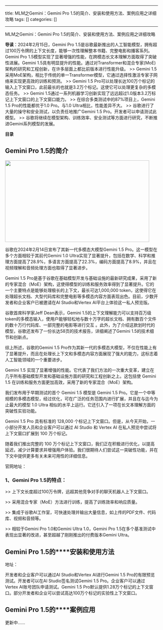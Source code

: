 
--- 
title:  MLM之Gemini：Gemini Pro 1.5的简介、安装和使用方法、案例应用之详细攻略 
tags: []
categories: [] 

---
MLM之Gemini：Gemini Pro 1.5的简介、安装和使用方法、案例应用之详细攻略

>  
 **<strong>导读**</strong>：2024年2月15日，Gemini Pro 1.5是谷歌最新推出的人工智能模型，拥有超过100万令牌的上下文长度，能够一次性理解整本书籍、完整电影和播客系列。Gemini Pro 1.5模型实现了显著增强的性能，在跨模态长文本理解方面取得了突破性进展。Gemini 1.5具有明显提升的性能。通过对Transformer和混合专家(MoE)架构的研究和工程创新，在许多层面上都比前版本进行性能升级。 
 &gt;&gt; Gemini 1.5采用MoE架构，相比于传统的单一Transformer模型，它通过选择性激活专家子网络来实现更高效的训练和预测。 
 &gt;&gt; Gemini 1.5 Pro可以处理长达100万个标记的输入上下文窗口，此前最长的也就是3.2万个标记。这使它可以处理更复杂的多模态任务。 
 &gt;&gt; Gemini 1.5通过一系列机器学习创新实现了远远超过1.0版本3.2万标记上下文窗口的上下文窗口能力。 
 &gt;&gt; 在综合多类测试中的87%项目上，Gemini 1.5 Pro的性能都优于1.0 Pro。与1.0 Ultra相比，性能差异不大。 
 &gt;&gt; 谷歌进行了大量的操守和安全测试，以负责任地推广Gemini 1.5 Pro。开发者可以申请测试此模型。 
 &gt;&gt; 谷歌将继续在模型架构、训练效率、安全测试等方面进行研究，不断推进Gemini系列模型的发展。 








**目录**

















## **Gemini Pro 1.5的简介**

<img alt="" height="268" src="https://img-blog.csdnimg.cn/direct/d87958465fd24b7585706ea91d15db18.png" width="475">

谷歌在2024年2月14日宣布了其新一代多模态大模型Gemini 1.5 Pro。这一模型在多个方面相较于其前代Gemini 1.0 Ultra实现了显著提升，包括在数学、科学和推理方面提高了28.9%，多语言方面提高了22.3%，编码方面提高了8.9%，并且在视频理解和音频处理方面也取得了显著进步。

Gemini 1.5 Pro是基于谷歌在基础模型开发与基础设施的最新研究成果，采用了新的专家混合（MoE）架构，这使得模型的训练和服务效率得到了显著提升。它的一个主要特点是能够处理极长的上下文，最长可达1,000,000 token，这使得它在处理超长文档、大型代码库和完整电影等多模态内容方面表现出色。目前，少数开发者和企业客户已被邀请在AI Studio和Vertex AI平台上体验这一私人预览版。

谷歌首席科学家Jeff Dean表示，Gemini 1.5的上下文理解能力可以支持百万级token的多模态输入，使用户能够轻松地与数十万字的超长文档、拥有数百个文件的数十万行代码库、一部完整的电影等进行交互 。此外，为了介绍这款划时代的模型，谷歌还发布了一份长达58页的技术报告，详细阐述了Gemini 1.5的技术细节和创新点。

综上所述，谷歌的Gemini 1.5 Pro作为其新一代的多模态大模型，不仅在性能上有了显著提升，而且在处理长上下文和多模态内容方面展现了强大的能力，这标志着人工智能领域的一个重要进步。

Gemini 1.5 实现了显著增强的性能。它代表了我们方法的一次重大变革，建立在几乎所有基础模型开发和基础设施方面的研究和工程创新之上。这包括使 Gemini 1.5 在训练和服务方面更加高效，采用了新的专家混合（MoE）架构。

我们发布用于早期测试的首个 Gemini 1.5 模型是 Gemini 1.5 Pro。它是一个中等规模的多模态模型，经过优化，可在广泛的任务范围内进行扩展，并且在与迄今为止最大的模型 1.0 Ultra 相似的水平上运行。它还引入了一项在长文本理解方面的突破性实验功能。

Gemini 1.5 Pro 具有标准的 128,000 个标记上下文窗口。但是，从今天开始，一小部分开发人员和企业客户可以通过 AI Studio 和 Vertex AI 在私人预览中尝试将上下文窗口扩展到 100 万个标记。

随着我们推出完整的 100 万个标记上下文窗口，我们正在积极进行优化，以提高延迟，减少计算要求并增强用户体验。我们很期待人们尝试这一突破性功能，并在下文中提供更多有关未来可用性的详细信息。



官网地址：







### **<strong><strong>1、**</strong>**<strong>Gemini Pro 1.5的特点：**</strong></strong>

&gt;&gt; 上下文长度超过100万令牌，远超其他竞争对手的聊天机器人上下文窗口。

&gt;&gt; 采用混合专家（MoE）方法进行训练，提高了训练效率和响应质量。

&gt;&gt; 集成于谷歌AI工作室，可快速处理并输出大量信息，如上传的PDF文件、代码库、视频和音频等。

&gt;&gt; 相较于Gemini Pro 1.0和Gemini Ultra 1.0，Gemini Pro 1.5在多个基准测试中表现出显著的改进，甚至超越了刚刚推出的付费版本Gemini Ultra。



## **Gemini Pro 1.5的****安装和使用方法**

地址：

开发者和企业客户可以通过AI Studio和Vertex AI进行Gemini 1.5 Pro的有限预览测试。开发者可以在AI Studio签名测试Gemini 1.5 Pro。企业客户可以通过Vertex AI账号团队申请测试。Gemini 1.5 Pro默认提供1.28万个标记的上下文窗口。部分开发者和企业可以尝试高达100万个标记的实验性上下文窗口。







## **Gemini Pro 1.5的****案例应用**

更新中……




